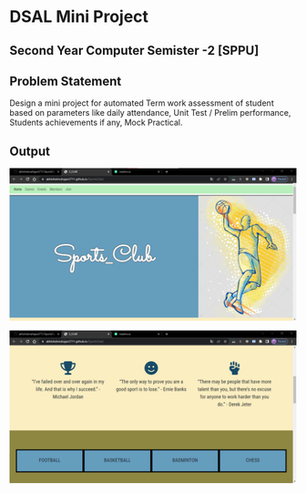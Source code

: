 
# DSAL Mini Project

## Second Year Computer Semister -2 [SPPU]

## Problem Statement 

Design a mini project for automated Term work assessment of student based on parameters like daily attendance, Unit Test / Prelim performance, Students achievements if any, Mock Practical.
 
## Output 
![image](https://github.com/abhishekmahajan3711/SportsClub/blob/f195b427236af09dd1e9e38f23210e15c4d3d4e1/outputImages/1.png)

![image](https://github.com/abhishekmahajan3711/SportsClub/blob/f195b427236af09dd1e9e38f23210e15c4d3d4e1/outputImages/2.png)